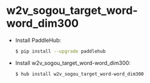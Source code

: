 # w2v_sogou_target_word-word_dim300
* Install PaddleHub: 

    ```bash
    $ pip install --upgrade paddlehub
    ```

* Install w2v_sogou_target_word-word_dim300: 

    ```bash
    $ hub install w2v_sogou_target_word-word_dim300
    ```
